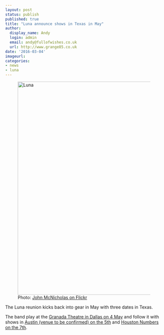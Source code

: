 ```yaml
---
layout: post
status: publish
published: true
title: "Luna announce shows in Texas in May"
author:
  display_name: Andy
  login: admin
  email: andy@fullofwishes.co.uk
  url: http://www.grange85.co.uk
date: '2016-03-04'
imageurl:
categories:
- news
- luna
---
```

<figure><a data-flickr-embed="true"  href="https://www.flickr.com/photos/johnmcnicholas/21714982050/in/pool-aheadfullofwishes/" title="Luna"><img src="https://farm1.staticflickr.com/600/21714982050_df210a208c_b.jpg" width="1024" height="683" alt="Luna"></a><figcaption>Photo: <a href="https://www.flickr.com/photos/johnmcnicholas/21714982050/in/pool-aheadfullofwishes/">John McNicholas on Flickr</a></figcaption></figure>
<p class="lead">The Luna reunion kicks back into gear in May with three dates in Texas.</p>
<p>The band play at the <a href="/database/luna/shows/2016/2016-05-04-luna-granada-theater-dallas-tx-usa/">Granada Theatre in Dallas on 4 May</a> and follow it with shows in <a href="/database/luna/shows/2016/2016-05-05-luna-mohawk-austin-tx-usa/">Austin (venue to be confirmed) on the 5th</a> and <a href="/database/luna/shows/2016/2016-05-07-luna-numbers-houston-tx-usa/">Houston Numbers on the 7th</a>.</p>
